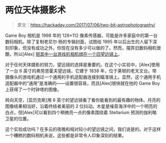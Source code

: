 # 两位天体摄影术

> 原文：<https://hackaday.com/2017/07/06/two-bit-astrophotography/>

Game Boy 相机是 1998 年的 128×112 像素传感器，可能是许多家庭中的第一台数码相机。除了复制老尼尔·杨的专辑封面，试图给 1995 年以后出生的人留下深刻印象，但没有成功之外，你现在没有多少可以做的了。然而，摆弄旧数码相机很酷，所以[Alex] [把其中一台游戏机相机绑在一个旧望远镜上](http://home.strw.leidenuniv.nl/~pietrow/astrogb.html)。

对于任何天体摄影的努力，望远镜的选择是重要的。在这个小实验中，[Alex]使用了一台 6 英寸的弗劳恩霍夫望远镜，它建于 1838 年，位于莱顿的老天文台。带摄像头的游戏机通过一个通用的手机适配器连接到瞄准镜上。显然，这个通用手机适配器中的“通用”是准确的——设置很容易，而且[Alex]很快就在他的 Game Boy 上获得了一个时钟塔的图像。

转向天空，[亚历克斯]用 6 英寸的望远镜看了看你能看到的最有趣的物体。月亮的图像结果相当好，沿着终结者美丽的 2 位抖动。木星是噪音海洋中的一个明亮的白点，但[Alex]可以看到四个稍微亮一点的像素围绕着 Stellarium 预测的伽利略卫星的位置。

这个实验成功吗？在多云的夜晚和相对较小的望远镜之间，我们说是的。对于这样一个糟糕的数码相机来说，这些都是非常令人印象深刻的结果。